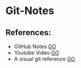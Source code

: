 # Git-Notes
## References:
 * GitHub Notes [GO](https://github.com/ahmedsami76/AraBigData/tree/main/Git)
 * Youtube Video [GO](https://www.youtube.com/watch?v=Q6G-J54vgKc&t=5344s)
 * A visual git reference [GO](http://marklodato.github.io/visual-git-guide/index-en.html)
